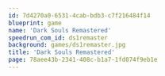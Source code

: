 ```yaml
---
id: 7d4270a0-6531-4cab-bdb3-c7f216484f14
blueprint: game
name: 'Dark Souls Remastered'
speedrun_com_id: ds1remaster
background: games/ds1remaster.jpg
title: 'Dark Souls Remastered'
page: 78aee43b-2341-408c-b1a7-1fd074f9eb1e
---
```

